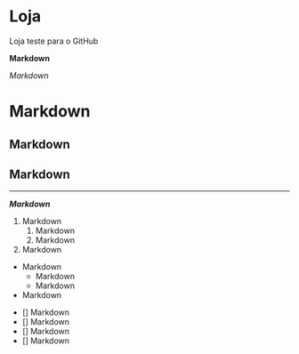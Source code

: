 # Loja
Loja teste para o GitHub

__Markdown__

_Markdown_

# Markdown

## Markdown

## Markdown

---

__*Markdown*__

1. Markdown
   1. Markdown
   1. Markdown
1. Markdown

* Markdown
   * Markdown
   * Markdown
* Markdown


- [] Markdown
- [] Markdown
- [] Markdown
- [] Markdown

